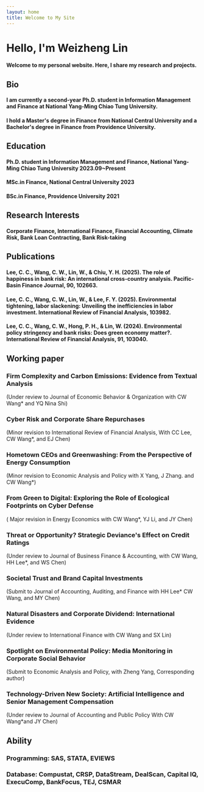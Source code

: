```yaml
---
layout: home
title: Welcome to My Site
---
```


# Hello, I'm Weizheng Lin 


#### Welcome to my personal website. Here, I share my research and projects.

## Bio
#### I am currently a second-year Ph.D. student in Information Management and Finance at National Yang-Ming Chiao Tung University.  
#### I hold a Master's degree in Finance from National Central University and a Bachelor's degree in Finance from Providence University.

## Education
#### Ph.D. student in Information Management and Finance, National Yang-Ming Chiao Tung University    2023.09~Present  
#### MSc.in Finance, National Central University     2023  
#### BSc.in Finance, Providence University     2021  

## Research Interests
#### Corporate Finance, International Finance, Financial Accounting, Climate Risk, Bank Loan Contracting, Bank Risk-taking

## Publications
#### Lee, C. C., Wang, C. W., Lin, W., & Chiu, Y. H. (2025). The role of happiness in bank risk: An international cross-country analysis. Pacific-Basin Finance Journal, 90, 102663.  
#### Lee, C. C., Wang, C. W., Lin, W., & Lee, F. Y. (2025). Environmental tightening, labor slackening: Unveiling the inefficiencies in labor investment. International Review of Financial Analysis, 103982.  
#### Lee, C. C., Wang, C. W., Hong, P. H., & Lin, W. (2024). Environmental policy stringency and bank risks: Does green economy matter?. International Review of Financial Analysis, 91, 103040.  

## Working paper 
### Firm Complexity and Carbon Emissions: Evidence from Textual Analysis  
(Under review to Journal of Economic Behavior & Organization with CW Wang* and YQ Nina Shi)  
### Cyber Risk and Corporate Share Repurchases  
(Minor revision to International Review of Financial Analysis, With CC Lee, CW Wang*, and EJ Chen)    
### Hometown CEOs and Greenwashing: From the Perspective of Energy Consumption  
(Minor revision to Economic Analysis and Policy with X Yang, J Zhang. and CW Wang*)  
### From Green to Digital: Exploring the Role of Ecological Footprints on Cyber Defense   
( Major revision in Energy Economics with CW Wang*, YJ Li, and JY Chen)  
### Threat or Opportunity? Strategic Deviance's Effect on Credit Ratings   
(Under review to Journal of Business Finance & Accounting, with CW Wang, HH Lee*, and WS Chen)  
### Societal Trust and Brand Capital Investments  
(Submit to Journal of Accounting, Auditing, and Finance with HH Lee* CW Wang, and MY Chen)  
### Natural Disasters and Corporate Dividend: International Evidence  
(Under review to International Finance with CW Wang and SX Lin)  
### Spotlight on Environmental Policy: Media Monitoring in Corporate Social Behavior   
(Submit to Economic Analysis and Policy, with Zheng Yang, Corresponding author)  
### Technology-Driven New Society: Artificial Intelligence and Senior Management Compensation  
(Under review to Journal of Accounting and Public Policy With CW Wang*and JY Chen)  

## Ability
### Programming: SAS, STATA, EVIEWS  
### Database: Compustat, CRSP, DataStream, DealScan, Capital IQ, ExecuComp, BankFocus, TEJ, CSMAR  
